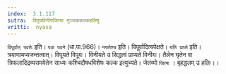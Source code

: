 ```yaml
---
index:  3.1.117
sutra:  विपूयविनीयजित्या मुञ्जककल्कहलिषु
vritti:  nyasa
---
```


`विपूर्वात् पवतेः` इति। `पङ पवने` (धा.पा.966)। `नयतेश्च` इति। विपूर्वादित्यपेक्षते। `यति प्राप्ते` इति। त्रयाणामप्यजन्तत्वात्। विपूयते विपूयः। विनीयते उ सिद्धत्वं प्राप्यते विनीयः। तैलेन घृतेन वा त्रिफलादिद्रव्यसमवेतेन साध्यः कश्चिदौषधविशेषः कल्क इत्युच्यते। जेतव्यो `जित्यः` । बृहद्धलम् उ हलिः।।

